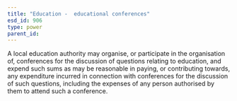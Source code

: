 ```yaml
---
title: "Education -  educational conferences"
esd_id: 906
type: power
parent_id:  
---
```


A local education authority may organise, or participate in the organisation of, conferences for the discussion of questions relating to education, and expend such sums as may be reasonable in paying, or contributing towards, any expenditure incurred in connection with conferences for the discussion of such questions, including the expenses of any person authorised by them to attend such a conference.

